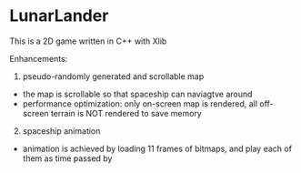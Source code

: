 LunarLander
===========
This is a 2D game written in C++ with Xlib


Enhancements:
1. pseudo-randomly generated and scrollable map
* the map is scrollable so that spaceship can naviagtve around
* performance optimization: only on-screen map is rendered, all off-screen terrain is NOT rendered to save memory


2. spaceship animation
* animation is achieved by loading 11 frames of bitmaps, and play each of them as time passed by
